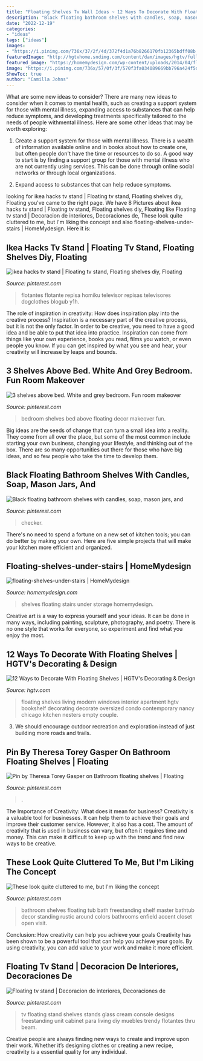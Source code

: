 ```yaml
---
title: "Floating Shelves Tv Wall Ideas ~ 12 Ways To Decorate With Floating Shelves"
description: "Black floating bathroom shelves with candles, soap, mason jars, and"
date: "2022-12-19"
categories:
- "ideas"
tags: ["ideas"]
images:
- "https://i.pinimg.com/736x/37/2f/4d/372f4d1a76b8266170fb12365bdff08b.jpg"
featuredImage: "http://hgtvhome.sndimg.com/content/dam/images/hgtv/fullset/2015/6/9/0/Nancy-Snyder_Downsizing-With-Style_10.jpg.rend.hgtvcom.616.924.suffix/1433871825589.jpeg"
featured_image: "https://homemydesign.com/wp-content/uploads/2014/04/floating-shelves-under-stairs.jpg"
image: "https://i.pinimg.com/736x/57/0f/3f/570f3fa034089669bb796a424f5d2143.jpg"
ShowToc: true
author: "Camilla Johns"
---
```



What are some new ideas to consider?
There are many new ideas to consider when it comes to mental health, such as creating a support system for those with mental illness, expanding access to substances that can help reduce symptoms, and developing treatments specifically tailored to the needs of people withmental illness. Here are some other ideas that may be worth exploring:
1. Create a support system for those with mental illness. There is a wealth of information available online and in books about how to create one, but often people don't have the time or resources to do so. A good way to start is by finding a support group for those with mental illness who are not currently using services. This can be done through online social networks or through local organizations.

2. Expand access to substances that can help reduce symptoms.

	

		
looking for ikea hacks tv stand | Floating tv stand, Floating shelves diy, Floating you've came to the right page. We have 8 Pictures about ikea hacks tv stand | Floating tv stand, Floating shelves diy, Floating like Floating tv stand | Decoracion de interiores, Decoraciones de, These look quite cluttered to me, but I&#039;m liking the concept and also floating-shelves-under-stairs | HomeMydesign. Here it is:
		
    
## Ikea Hacks Tv Stand | Floating Tv Stand, Floating Shelves Diy, Floating

<img loading=lazy src="https://i.pinimg.com/736x/ed/8a/38/ed8a382a62adeff1c022232a5eba53db.jpg" onerror="this.onerror=null;this.src='https://tse2.mm.bing.net/th?id=OIP.kJOdg3JUJOj1uy-Sgss7AgHaJ4&amp;pid=15.1';" alt="ikea hacks tv stand | Floating tv stand, Floating shelves diy, Floating">

_Source: pinterest.com_

>flotantes flotante repisa homiku televisor repisas televisores dogclothes blogub y1h. 

	

The role of inspiration in creativity: How does inspiration play into the creative process?
Inspiration is a necessary part of the creative process, but it is not the only factor. In order to be creative, you need to have a good idea and be able to put that idea into practice. Inspiration can come from things like your own experience, books you read, films you watch, or even people you know. If you can get inspired by what you see and hear, your creativity will increase by leaps and bounds.

    
## 3 Shelves Above Bed. White And Grey Bedroom. Fun Room Makeover

<img loading=lazy src="https://i.pinimg.com/736x/5a/fe/f6/5afef632170b914c140b922d08581bc7.jpg" onerror="this.onerror=null;this.src='https://tse1.mm.bing.net/th?id=OIP.-EZWs9VvObuyQhjo1-3aHQHaJ3&amp;pid=15.1';" alt="3 shelves above bed. White and grey bedroom. Fun room makeover">

_Source: pinterest.com_

>bedroom shelves bed above floating decor makeover fun. 

	

Big ideas are the seeds of change that can turn a small idea into a reality. They come from all over the place, but some of the most common include starting your own business, changing your lifestyle, and thinking out of the box. There are so many opportunities out there for those who have big ideas, and so few people who take the time to develop them.

    
## Black Floating Bathroom Shelves With Candles, Soap, Mason Jars, And

<img loading=lazy src="https://i.pinimg.com/736x/57/0f/3f/570f3fa034089669bb796a424f5d2143.jpg" onerror="this.onerror=null;this.src='https://tse3.mm.bing.net/th?id=OIP.D9AL0bIULhI-ZDuBIpRdsgHaJ3&amp;pid=15.1';" alt="Black floating bathroom shelves with candles, soap, mason jars, and">

_Source: pinterest.com_

>checker. 

	

There's no need to spend a fortune on a new set of kitchen tools; you can do better by making your own. Here are five simple projects that will make your kitchen more efficient and organized.

    
## Floating-shelves-under-stairs | HomeMydesign

<img loading=lazy src="https://homemydesign.com/wp-content/uploads/2014/04/floating-shelves-under-stairs.jpg" onerror="this.onerror=null;this.src='https://tse3.mm.bing.net/th?id=OIP.VfrHt88b1fDsUMhtFKaMcgHaLD&amp;pid=15.1';" alt="floating-shelves-under-stairs | HomeMydesign">

_Source: homemydesign.com_

>shelves floating stairs under storage homemydesign. 

	

Creative art is a way to express yourself and your ideas. It can be done in many ways, including painting, sculpture, photography, and poetry. There is no one style that works for everyone, so experiment and find what you enjoy the most.

    
## 12 Ways To Decorate With Floating Shelves | HGTV&#039;s Decorating &amp; Design

<img loading=lazy src="http://hgtvhome.sndimg.com/content/dam/images/hgtv/fullset/2015/6/9/0/Nancy-Snyder_Downsizing-With-Style_10.jpg.rend.hgtvcom.616.924.suffix/1433871825589.jpeg" onerror="this.onerror=null;this.src='https://tse2.mm.bing.net/th?id=OIP.dERo3ezqhdgQ22dIRvNzXAHaLH&amp;pid=15.1';" alt="12 Ways to Decorate With Floating Shelves | HGTV&#039;s Decorating &amp; Design">

_Source: hgtv.com_

>floating shelves living modern windows interior apartment hgtv bookshelf decorating decorate oversized condo contemporary nancy chicago kitchen nesters empty couple. 

	

3. We should encourage outdoor recreation and exploration instead of just building more roads and trails.

    
## Pin By Theresa Torey Gasper On Bathroom Floating Shelves | Floating

<img loading=lazy src="https://i.pinimg.com/736x/e9/e5/e2/e9e5e28ac5535b168afa14a7a4da9ce9--floating-shelves.jpg" onerror="this.onerror=null;this.src='https://tse1.mm.bing.net/th?id=OIP.-yPclrjXduV9b69Y9p8X7AHaJ3&amp;pid=15.1';" alt="Pin by Theresa Torey Gasper on Bathroom floating shelves | Floating">

_Source: pinterest.com_

>. 

	

The Importance of Creativity: What does it mean for business?
Creativity is a valuable tool for businesses. It can help them to achieve their goals and improve their customer service. However, it also has a cost. The amount of creativity that is used in business can vary, but often it requires time and money. This can make it difficult to keep up with the trend and find new ways to be creative.

    
## These Look Quite Cluttered To Me, But I&#039;m Liking The Concept

<img loading=lazy src="https://i.pinimg.com/736x/37/2f/4d/372f4d1a76b8266170fb12365bdff08b.jpg" onerror="this.onerror=null;this.src='https://tse4.mm.bing.net/th?id=OIP.KxyWd6QkYBHE6l5UqIk1pwHaLJ&amp;pid=15.1';" alt="These look quite cluttered to me, but I&#039;m liking the concept">

_Source: pinterest.com_

>bathroom shelves floating tub bath freestanding shelf master bathtub decor standing rustic around colors bathrooms enfield accent closet open visit. 

	

Conclusion: How creativity can help you achieve your goals
Creativity has been shown to be a powerful tool that can help you achieve your goals. By using creativity, you can add value to your work and make it more efficient.

    
## Floating Tv Stand | Decoracion De Interiores, Decoraciones De

<img loading=lazy src="https://i.pinimg.com/736x/ac/65/4a/ac654ade80a6045e80497ff2365d9087--floating-tv-stand-floating-shelves.jpg" onerror="this.onerror=null;this.src='https://tse2.mm.bing.net/th?id=OIP.5Zv9wFA9yTxNfG7GwWNCHAHaJ3&amp;pid=15.1';" alt="Floating tv stand | Decoracion de interiores, Decoraciones de">

_Source: pinterest.com_

>tv floating stand shelves stands glass cream console designs freestanding unit cabinet para living diy muebles trendy flotantes thru beam. 

	

Creative people are always finding new ways to create and improve upon their work. Whether it’s designing clothes or creating a new recipe, creativity is a essential quality for any individual.

